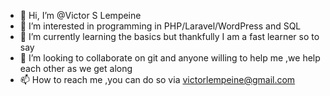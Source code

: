 - 👋 Hi, I’m @Victor S Lempeine
- 👀 I’m interested in programming in PHP/Laravel/WordPress and SQL
- 🌱 I’m currently learning the basics but thankfully I am a fast learner so to say
- 💞️ I’m looking to collaborate on git and anyone willing to help me ,we help each other as we get along
- 📫 How to reach me ,you can do so via victorlempeine@gmail.com

<!---
Lempeine/Lempeine is a ✨ special ✨ repository because its `README.md` (this file) appears on your GitHub profile.
You can click the Preview link to take a look at your changes.
--->
